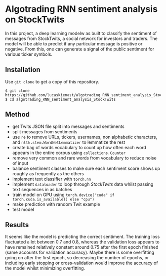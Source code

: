 # Algotrading RNN sentiment analysis on StockTwits
In this project, a deep learning modelw as built to classify the sentiment of messages from StockTwits, a social network for investors and traders. The model will be able to predict if any particular message is positive or negative. From this, one can generate a signal of the public sentiment for various ticker symbols.

## Installation
Use `git clone` to get a copy of this repository.
```
$ git clone https://github.com/lucaskienast/algotrading_RNN_sentiment_analysis_StockTwits.git
$ cd algotrading_RNN_sentiment_analysis_StockTwits
```

## Method
- get Twits JSON file split into messages and sentiments
- split messages from sentiments
- use `re` to remove URLs, tickers, usernames, non alphabetic characters, and `nltk.stem.WordNetLemmatizer` to lemmatize the rest
- create bag of words vocabulary to count up how often each word appears in the entire corpus using `collections.Counter`
- remove very common and rare words from vocabulary to reduce noise of input 
- balance sentiment classes to make sure each sentiment score shows up roughly as frequently as the others
- implement text classifier with `torch.nn`
- implement `dataloader` to loop through _StockTwits_ data whilst passing text sequences in as batches
- train model on GPU using `torch.device("cuda" if torch.cuda.is_available() else "cpu")`
- make prediction with random Twit example
- test model

## Results
It seems like the model is predicting the correct sentiment. The training loss fluctuated a lot between 0.7 and 0.8, whereas the validation loss appears to have remained relatively constant around 0.75 after the first epoch finished (same accounts for validation accuracy). Maybe there is some overfitting going on after the first epoch, so decreasing the number of epochs, or including early stopping or cross-validation would improve the accuracy of the model whilst minimizing overfitting.
